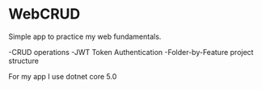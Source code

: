 # WebCRUD

Simple app to practice my web fundamentals.

-CRUD operations
-JWT Token Authentication
-Folder-by-Feature project structure

For my app I use dotnet core 5.0
